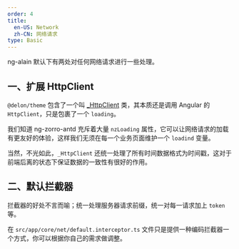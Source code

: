 ```yaml
---
order: 4
title:
  en-US: Network
  zh-CN: 网络请求
type: Basic
---
```


ng-alain 默认下有两处对任何网络请求进行一些处理。

## 一、扩展 HttpClient

`@delon/theme` 包含了一个叫 [_HttpClient](//github.com/cipchk/delon/blob/master/src/core/theme/services/http/http.client.ts) 类，其本质还是调用 Angular 的 `HttpClient`，只是包裹了一个 `loading`。

我们知道 ng-zorro-antd 充斥着大量 `nzLoading` 属性，它可以让网络请求的加载有更友好的体验，这样我们无须在每一个业务页面维护一个 `loadind` 变量。

当然，不光如此，`_HttpClient` 还统一处理了所有时间数据格式为时间戳，这对于前端后离的状态下保证数据的一致性有很好的作用。

## 二、默认拦截器

拦截器的好处不言而喻；统一处理服务器请求前缀，统一对每一请求加上 `token` 等。

在 `src/app/core/net/default.interceptor.ts` 文件只是提供一种编码拦截器一个方式，你可以根据你自己的需求做调整。
